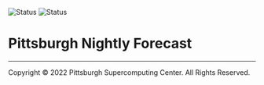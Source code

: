 ![Status](https://github.com/CMU-MS-DAS-Modern-Programming-Mini/python-get-forecast/actions/workflows/build.yml/badge.svg)
![Status](https://github.com/CMU-MS-DAS-Modern-Programming-Mini/python-get-forecast/actions/workflows/pretty.yml/badge.svg)

# Pittsburgh Nightly Forecast

---
Copyright © 2022 Pittsburgh Supercomputing Center. All Rights Reserved.